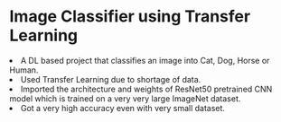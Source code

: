 # Image Classifier using Transfer Learning
<li>A DL based project that classifies an image into Cat, Dog, Horse or Human.</li>
<li>Used Transfer Learning due to shortage of data.</li>
<li>Imported the architecture and weights of ResNet50 pretrained CNN model which is trained on a very very large ImageNet dataset.</li>
<li>Got a very high accuracy even with very small dataset.</li>
